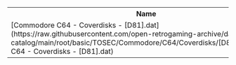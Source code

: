 <table>
<tr><th>Name</th><th>Size</th></tr>
<tr><td>[Commodore C64 - Coverdisks - [D81].dat](https://raw.githubusercontent.com/open-retrogaming-archive/dat-catalog/main/root/basic/TOSEC/Commodore/C64/Coverdisks/[D81]/Commodore C64 - Coverdisks - [D81].dat)</td><td>858</td></tr>
</table>

